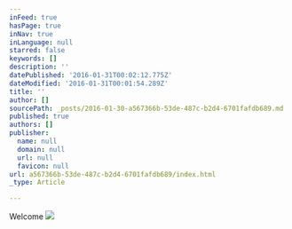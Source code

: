 ```yaml
---
inFeed: true
hasPage: true
inNav: true
inLanguage: null
starred: false
keywords: []
description: ''
datePublished: '2016-01-31T00:02:12.775Z'
dateModified: '2016-01-31T00:01:54.289Z'
title: ''
author: []
sourcePath: _posts/2016-01-30-a567366b-53de-487c-b2d4-6701fafdb689.md
published: true
authors: []
publisher:
  name: null
  domain: null
  url: null
  favicon: null
url: a567366b-53de-487c-b2d4-6701fafdb689/index.html
_type: Article

---
```

Welcome
![](https://the-grid-user-content.s3-us-west-2.amazonaws.com/ad1f3f1c-8683-4dcd-aec8-0f571bcc646d.jpg)
